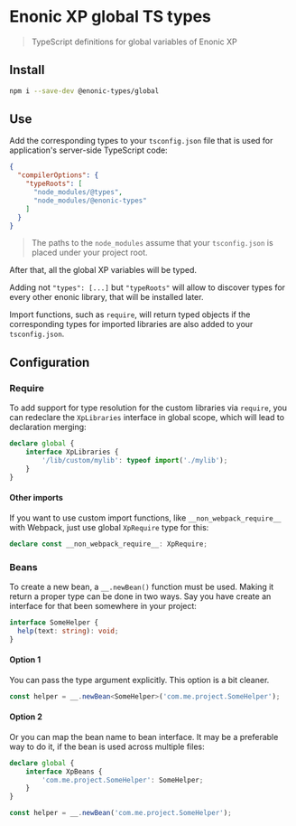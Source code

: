 # Enonic XP global TS types

> TypeScript definitions for global variables of Enonic XP

## Install

```bash
npm i --save-dev @enonic-types/global
```

## Use

Add the corresponding types to your `tsconfig.json` file that is used for application's server-side TypeScript code:

```json
{
  "compilerOptions": {
    "typeRoots": [
      "node_modules/@types",
      "node_modules/@enonic-types"
    ]
  }
}
```

> The paths to the `node_modules` assume that your `tsconfig.json` is placed under your project root.

After that, all the global XP variables will be typed.

Adding not `"types": [...]` but `"typeRoots"` will allow to discover types for every other enonic library, that will be installed later.

Import functions, such as `require`, will return typed objects if the corresponding types for imported
libraries are also added to your `tsconfig.json`.

## Configuration

### Require

To add support for type resolution for the custom libraries via `require`, you can redeclare the `XpLibraries` interface in global scope,
which will lead to declaration merging:

```ts
declare global {
    interface XpLibraries {
        '/lib/custom/mylib': typeof import('./mylib');
    }
}
```

#### Other imports

If you want to use custom import functions, like `__non_webpack_require__` with Webpack, just use global `XpRequire` type for this:

```ts
declare const __non_webpack_require__: XpRequire;
```

### Beans

To create a new bean, a `__.newBean()` function must be used. Making it return a proper type can be done in two ways. Say you have create an interface for that been somewhere in your project:

```ts
interface SomeHelper {
  help(text: string): void;
}
```

#### Option 1

You can pass the type argument explicitly. This option is a bit cleaner.

```ts
const helper = __.newBean<SomeHelper>('com.me.project.SomeHelper');
```

#### Option 2

Or you can map the bean name to bean interface. It may be a preferable way to do it, if the bean is used across multiple files:

```ts
declare global {
    interface XpBeans {
        'com.me.project.SomeHelper': SomeHelper;
    }
}

const helper = __.newBean('com.me.project.SomeHelper');
```
